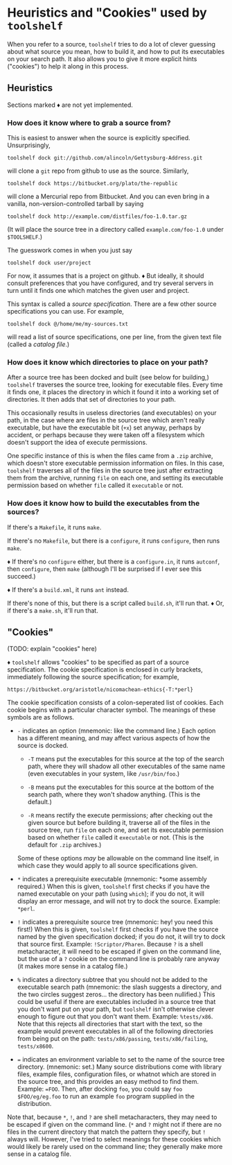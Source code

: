 Heuristics and "Cookies" used by `toolshelf`
============================================

When you refer to a source, `toolshelf` tries to do a lot of clever
guessing about what source you mean, how to build it, and how to put
its executables on your search path.  It also allows you to give it
more explicit hints ("cookies") to help it along in this process.

Heuristics
----------

Sections marked ♦ are not yet implemented.

### How does it know where to grab a source from? ###

This is easiest to answer when the source is explicitly specified.
Unsurprisingly,

    toolshelf dock git://github.com/alincoln/Gettysburg-Address.git

will clone a `git` repo from github to use as the source.  Similarly,

    toolshelf dock https://bitbucket.org/plato/the-republic

will clone a Mercurial repo from Bitbucket.  And you can even bring in a
vanilla, non-version-controlled tarball by saying

    toolshelf dock http://example.com/distfiles/foo-1.0.tar.gz

(It will place the source tree in a directory called `example.com/foo-1.0`
under `$TOOLSHELF`.)

The guesswork comes in when you just say

    toolshelf dock user/project

For now, it assumes that is a project on github.  ♦ But ideally, it should
consult preferences that you have configured, and try several servers in turn
until it finds one which matches the given user and project.

This syntax is called a _source specification_.  There are a few other source
specifications you can use.  For example,

    toolshelf dock @/home/me/my-sources.txt

will read a list of source specifications, one per line, from the given text
file (called a _catalog file_.)

### How does it know which directories to place on your path? ###

After a source tree has been docked and built (see below for building,)
`toolshelf` traverses the source tree, looking for executable files.  Every
time it finds one, it places the directory in which it found it into a working
set of directories.  It then adds that set of directories to your path.

This occasionally results in useless directories (and executables) on your
path, in the case where are files in the source tree which aren't really
executable, but have the executable bit (`+x`) set anyway, perhaps by
accident, or perhaps because they were taken off a filesystem which doesn't
support the idea of execute permissions.

One specific instance of this is when the files came from a `.zip` archive,
which doesn't store executable permission information on files.  In this case,
`toolshelf` traverses all of the files in the source tree just after
extracting them from the archive, running `file` on each one, and setting its
executable permission based on whether `file` called it `executable` or not.

### How does it know how to build the executables from the sources? ###

If there's a `Makefile`, it runs `make`.

If there's no `Makefile`, but there is a `configure`, it runs `configure`,
then runs `make`.

♦ If there's no `configure` either, but there is a `configure.in`, it runs
`autconf`, then `configure`, then `make` (although I'll be surprised if I
ever see this succeed.)

♦ If there's a `build.xml`, it runs `ant` instead.

If there's none of this, but there is a script called `build.sh`, it'll run
that.  ♦ Or, if there's a `make.sh`, it'll run that.

"Cookies"
---------

(TODO: explain "cookies" here)

♦ `toolshelf` allows "cookies" to be specified as part of a source
specification.  The cookie specification is enclosed in curly brackets,
immediately following the source specification; for example,

    https://bitbucket.org/aristotle/nicomachean-ethics{-T:*perl}

The cookie specification consists of a colon-seperated list of cookies.
Each cookie begins with a particular character symbol.  The meanings of
these symbols are as follows.

* `-` indicates an option (mnemonic: like the command line.)  Each option
  has a different meaning, and may affect various aspects of how the source
  is docked.

  * `-T` means put the executables for this source at the top of the search
    path, where they will shadow all other executables of the same name
    (even executables in your system, like `/usr/bin/foo`.)

  * `-B` means put the executables for this source at the bottom of the search
    path, where they won't shadow anything.  (This is the default.)

  * `-R` means rectify the execute permissions; after checking out the given
    source but before building it, traverse all of the files in the source
    tree, run `file` on each one, and set its executable permission based on
    whether `file` called it `executable` or not.  (This is the default for
    `.zip` archives.)

  Some of these options *may* be allowable on the command line itself, in
  which case they would apply to all source specifications given.

* `*` indicates a prerequisite executable (mnemonic: *some assembly
  required.)  When this is given, `toolshelf` first checks if you have the
  named executable on your path (using `which`); if you do not, it will
  display an error message, and will not try to dock the source.
  Example: `*perl`.

* `!` indicates a prerequisite source tree (mnemonic: hey!  you need this
  first!)  When this is given, `toolshelf` first checks if you have the source
  named by the given specification docked; if you do not, it will try to dock
  that source first.  Example: `!Scriptor/Pharen`.  Because `?` is a shell
  metacharacter, it will need to be escaped if given on the command line, but
  the use of a `?` cookie on the command line is probably rare anyway (it
  makes more sense in a catalog file.)

* `%` indicates a directory subtree that you should not be added to the
  executable search path (mnemonic: the slash suggests a directory, and the
  two circles suggest zeros... the directory has been nullified.)  This could
  be useful if there are executables included in a source tree that you don't
  want put on your path, but `toolshelf` isn't otherwise clever enough to
  figure out that you don't want them.  Example: `%tests/x86`.  Note that
  this rejects all directories that start with the text, so the example
  would prevent executables in all of the following directories from being
  put on the path: `tests/x86/passing`, `tests/x86/failing`, `tests/x8600`.

* `=` indicates an environment variable to set to the name of the source
  tree directory.  (mnemonic: set.)  Many source distributions come with
  library files, example files, configuration files, or whatnot which are
  stored in the source tree, and this provides an easy method to find them.
  Example: `=FOO`.  Then, after docking `foo`, you could say
  `foo $FOO/eg/eg.foo` to run an example `foo` program supplied in the
  distribution.

Note that, because `*`, `!`, and `?` are shell metacharacters, they may need
to be escaped if given on the command line.  (`*` and `?` might not if there
are no files in the current directory that match the pattern they specify, but
`!` always will.  However, I've tried to select meanings for these cookies
which would likely be rarely used on the command line; they generally make
more sense in a catalog file.
